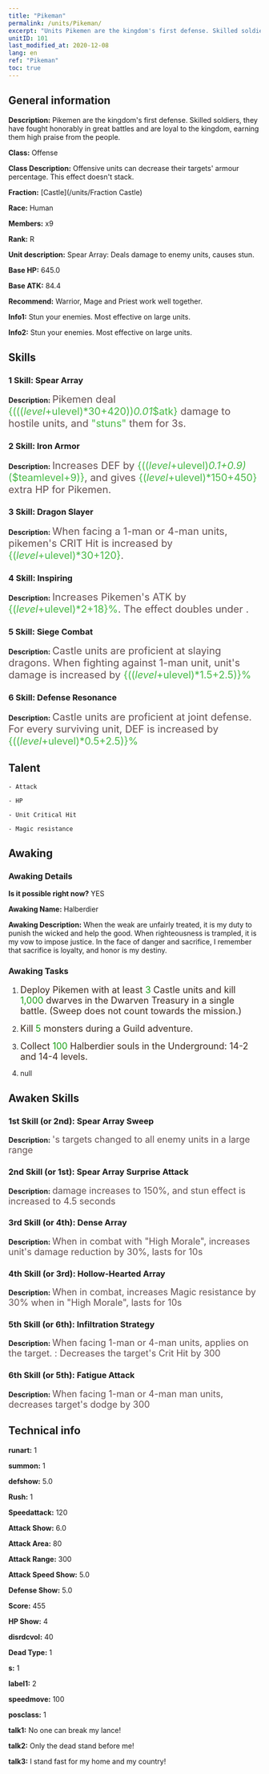 ```yaml
---
title: "Pikeman"
permalink: /units/Pikeman/
excerpt: "Units Pikemen are the kingdom's first defense. Skilled soldiers, they have fought honorably in great battles and are loyal to the kingdom, earning them high praise from the people."
unitID: 101
last_modified_at: 2020-12-08
lang: en
ref: "Pikeman"
toc: true
---
```

## General information
 **Description:** Pikemen are the kingdom's first defense. Skilled soldiers, they have fought honorably in great battles and are loyal to the kingdom, earning them high praise from the people.

 **Class:** Offense

 **Class Description:** Offensive units can decrease their targets' armour percentage. This effect doesn't stack.

 **Fraction:** [Castle](/units/Fraction Castle)

 **Race:** Human

 **Members:** x9

 **Rank:** R

 **Unit description:** Spear Array: Deals damage to enemy units, causes stun.

 **Base HP:** 645.0

 **Base ATK:** 84.4

 **Recommend:** Warrior, Mage and Priest work well together. 

 **Info1:** Stun your enemies. Most effective on large units.

 **Info2:** Stun your enemies. Most effective on large units.

## Skills
### 1 Skill: Spear Array
 **Description:** <span style="color: #645252;font-size:20px">Pikemen deal </span><span style="color: black"><span style="color: #48b946;font-size:20px">{((($level+$ulevel)*30+420))*0.01*$atk}</span><span style="color: black"><span style="color: #645252;font-size:20px"> damage to hostile units, and </span><span style="color: black"><span style="color: #48b946;font-size:20px">\"stuns\"</span><span style="color: black"><span style="color: #645252;font-size:20px"> them for 3s.</span><span style="color: black">

### 2 Skill: Iron Armor
 **Description:** <span style="color: #645252;font-size:20px">Increases DEF by </span><span style="color: black"><span style="color: #48b946;font-size:20px">{(($level+$ulevel)*0.1+0.9)*($teamlevel+9)}</span><span style="color: black"><span style="color: #645252;font-size:20px">, and gives </span><span style="color: black"><span style="color: #48b946;font-size:20px">{($level+$ulevel)*150+450}</span><span style="color: black"><span style="color: #645252;font-size:20px"> extra HP for Pikemen.</span><span style="color: black">

### 3 Skill: Dragon Slayer
 **Description:** <span style="color: #645252;font-size:20px">When facing a 1-man or 4-man units, pikemen's CRIT Hit is increased by </span><span style="color: black"><span style="color: #48b946;font-size:20px">{($level+$ulevel)*30+120}</span><span style="color: black"><span style="color: #645252;font-size:20px">.</span><span style="color: black">

### 4 Skill: Inspiring
 **Description:** <span style="color: #645252;font-size:20px">Increases Pikemen's ATK by </span><span style="color: black"><span style="color: #48b946;font-size:20px">{($level+$ulevel)*2+18}%</span><span style="color: black"><span style="color: #645252;font-size:20px">. The effect doubles under </span><span style="color: black"><span style="color: #48b946;font-size:20px"><High Morale></span><span style="color: black"><span style="color: #645252;font-size:20px">.</span><span style="color: black">

### 5 Skill: Siege Combat
 **Description:** <span style="color: #645252;font-size:20px">Castle units are proficient at slaying dragons. When fighting against 1-man unit, unit's damage is increased by </span><span style="color: black"><span style="color: #48b946;font-size:20px">{(($level+$ulevel)*1.5+2.5)}%</span><span style="color: black"><span style="color: #645252;font-size:20px"> </span><span style="color: black">

### 6 Skill: Defense Resonance
 **Description:** <span style="color: #645252;font-size:20px">Castle units are proficient at joint defense. For every surviving unit, DEF is increased by </span><span style="color: black"><span style="color: #48b946;font-size:20px">{(($level+$ulevel)*0.5+2.5)}%</span><span style="color: black"><span style="color: #645252;font-size:20px"></span><span style="color: black">

## Talent

    - Attack

    - HP

    - Unit Critical Hit

    - Magic resistance

## Awaking
### Awaking Details
 **Is it possible right now?** YES

 **Awaking Name:** Halberdier

 **Awaking Description:** When the weak are unfairly treated, it is my duty to punish the wicked and help the good. When righteousness is trampled, it is my vow to impose justice. In the face of danger and sacrifice, I remember that sacrifice is loyalty, and honor is my destiny.

### Awaking Tasks
 1. <span style="color: #3c2a1e;font-size:18px">Deploy Pikemen with at least </span><span style="color: #1ca216;font-size:18px">3</span><span style="color: #3c2a1e;font-size:18px"> Castle units and kill </span><span style="color: #1ca216;font-size:18px">1,000</span><span style="color: #3c2a1e;font-size:18px"> dwarves in the Dwarven Treasury in a single battle. (Sweep does not count towards the mission.)</span>

 2. <span style="color: #3c2a1e;font-size:18px">Kill </span><span style="color: #1ca216;font-size:18px">5</span><span style="color: #3c2a1e;font-size:18px"> monsters during a Guild adventure.</span>

 3. <span style="color: #3c2a1e;font-size:18px">Collect </span><span style="color: #1ca216;font-size:18px">100</span><span style="color: #3c2a1e;font-size:18px"> Halberdier souls in the Underground: 14-2 and 14-4 levels.</span>

 4. null

## Awaken Skills

### 1st Skill (or 2nd): Spear Array Sweep
 **Description:** <span style="color: #48b946;font-size:18px"><Spear Array></span><span style="color: #645252;font-size:18px">'s targets changed to all enemy units in a large range</span>

### 2nd Skill (or 1st): Spear Array Surprise Attack
 **Description:** <span style="color: #48b946;font-size:18px"><Spear Array></span><span style="color: #645252;font-size:18px"> damage increases to 150%, and stun effect is increased to 4.5 seconds</span>

### 3rd Skill (or 4th): Dense Array
 **Description:** <span style="color: #48b946;font-size:18px"><Leadership></span><span style="color: #645252;font-size:18px">When in combat with \"High Morale\", increases unit's damage reduction by 30%, lasts for 10s</span>

### 4th Skill (or 3rd): Hollow-Hearted Array
 **Description:** <span style="color: #48b946;font-size:18px"><Leadership></span><span style="color: #645252;font-size:18px">When in combat, increases Magic resistance by 30% when in \"High Morale\", lasts for 10s</span>

### 5th Skill (or 6th): Infiltration Strategy
 **Description:** <span style="color: #48b946;font-size:18px"><Dragon Slaying></span><span style="color: #645252;font-size:18px">When facing 1-man or 4-man units, applies <deterrence> on the target. <Deterrence>: Decreases the target's Crit Hit by 300</span>

### 6th Skill (or 5th): Fatigue Attack
 **Description:** <span style="color: #48b946;font-size:18px"><Dragon Slaying></span><span style="color: #645252;font-size:18px">When facing 1-man or 4-man man units, decreases target's dodge by 300</span>

## Technical info
 **runart:** 1

 **summon:** 1

 **defshow:** 5.0

 **Rush:** 1

 **Speedattack:** 120

 **Attack Show:** 6.0

 **Attack Area:** 80

 **Attack Range:** 300

 **Attack Speed Show:** 5.0

 **Defense Show:** 5.0

 **Score:** 455

 **HP Show:** 4

 **disrdcvol:** 40

 **Dead Type:** 1

 **s:** 1

 **label1:** 2

 **speedmove:** 100

 **posclass:** 1

 **talk1:** No one can break my lance!

 **talk2:** Only the dead stand before me!

 **talk3:** I stand fast for my home and my country!


